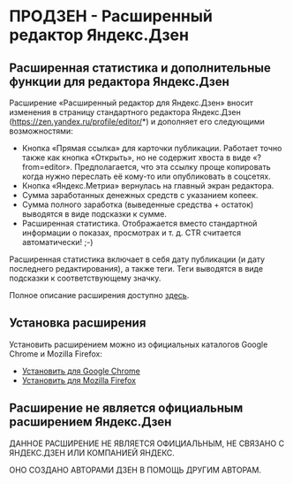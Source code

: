 # ПРОДЗЕН - Расширенный редактор Яндекс.Дзен
## Расширенная статистика и дополнительные функции для редактора Яндекс.Дзен

Расширение «Расширенный редактор для Яндекс.Дзен» вносит изменения в страницу стандартного редактора Яндекс.Дзен (https://zen.yandex.ru/profile/editor/*) и дополняет его следующими возможностями:

* Кнопка «Прямая ссылка» для карточки публикации. Работает точно также как кнопка «Открыть», но не содержит хвоста в виде «?from=editor». Предполагается, что эта ссылку проще копировать когда нужно переслать её кому-то или опубликовать в соцсетях.
* Кнопка «Яндекс.Метриа» вернулась на главный экран редактора.
* Сумма заработанных денежных средств с указанием копеек.
* Сумма полного заработка (выведенные средства + остаток) выводятся в виде подсказки к сумме.
* Расширенная статистика. Отображается вместо стандартной информации о показах, просмотрах и т. д. CTR считается автоматически! ;-)

Расширенная статистика включает в себя дату публикации (и дату последнего редактирования), а также теги. Теги выводятся в виде подсказки к соответствующему значку.

Полное описание расширения доступно [здесь](https://zen.yandex.ru/media/id/5a3def60e86a9e50b401ab4a/rasshirennyi-redaktor-dlia-iandeksdzen-5bfab21cdfc89b00aa85d9ac?from=github_ptrozen).

## Установка расширения
Установить расширением можно из официальных каталогов Google Chrome и Mozilla Firefox:

* [Установить для Google Chrome](https://chrome.google.com/webstore/detail/hmkjibbpjalbkmlibggaoafocjoikcji/)
* [Установить для Mozilla Firefox](https://addons.mozilla.org/ru/firefox/addon/prozen-for-yandex-zen/)


## Расширение не является официальным расширением Яндекс.Дзен

ДАННОЕ РАСШИРЕНИЕ НЕ ЯВЛЯЕТСЯ ОФИЦИАЛЬНЫМ, НЕ СВЯЗАНО С ЯНДЕКС.ДЗЕН ИЛИ КОМПАНИЕЙ ЯНДЕКС.
 
ОНО СОЗДАНО АВТОРАМИ ДЗЕН В ПОМОЩЬ ДРУГИМ АВТОРАМ.
